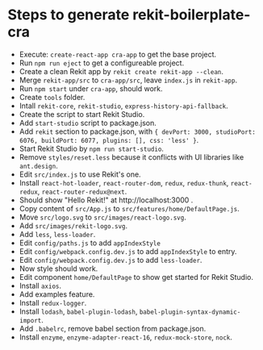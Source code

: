 # Steps to generate rekit-boilerplate-cra
* Execute: `create-react-app cra-app` to get the base project.
* Run `npm run eject` to get a configureable project.
* Create a clean Rekit app by `rekit create rekit-app --clean`.
* Merge `rekit-app/src` to `cra-app/src`, leave `index.js` in `rekit-app`.
* Run `npm start` under `cra-app`, should work.
* Create `tools` folder.
* Intall `rekit-core`, `rekit-studio`, `express-history-api-fallback`.
* Create the script to start Rekit Studio.
* Add `start-studio` script to package.json.
* Add `rekit` section to package.json, with `{ devPort: 3000, studioPort: 6076, buildPort: 6077, plugins: [], css: 'less' }`.
* Start Rekit Studio by `npm run start-studio`.
* Remove `styles/reset.less` because it conflicts with UI libraries like `ant.design`.
* Edit `src/index.js` to use Rekit's one.
* Install `react-hot-loader`, `react-router-dom`, `redux`, `redux-thunk`, `react-redux`, `react-router-redux@next`.
* Should show "Hello Rekit!" at http://localhost:3000 .
* Copy content of `src/App.js` to `src/features/home/DefaultPage.js`.
* Move `src/logo.svg` to `src/images/react-logo.svg`.
* Add `src/images/rekit-logo.svg`.
* Add `less`, `less-loader`.
* Edit `config/paths.js` to add `appIndexStyle`
* Edit `config/webpack.config.dev.js` to add `appIndexStyle` to entry.
* Edit `config/webpack.config.dev.js` to add `less-loader`.
* Now style should work.
* Edit component `home/DefaultPage` to show get started for Rekit Studio.
* Install `axios`.
* Add examples feature.
* Install `redux-logger`.
* Install `lodash`, `babel-plugin-lodash`, `babel-plugin-syntax-dynamic-import`.
* Add `.babelrc`, remove babel section from package.json.
* Install `enzyme`, `enzyme-adapter-react-16`, `redux-mock-store`, `nock`.